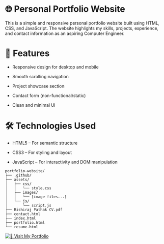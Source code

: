 # **🌐 Personal Portfolio Website**

This is a simple and responsive personal portfolio website built using HTML, CSS, and JavaScript. The website highlights my skills, projects, experience, and contact information as an aspiring Computer Engineer.

# **🚀 Features**
- Responsive design for desktop and mobile

- Smooth scrolling navigation

- Project showcase section

- Contact form (non-functional/static)

- Clean and minimal UI

# **🛠️ Technologies Used**
- HTML5 – For semantic structure

- CSS3 – For styling and layout

- JavaScript – For interactivity and DOM manipulation

```
portfolio-website/
├── .github/
├── assets/
│   ├── css/
│   │   └── style.css
│   ├── images/
│   │   └── [image files...]
│   └── js/
│       └── script.js
├── Rishiraj Pathak CV.pdf
├── contact.html
├── index.html
├── portfolio.html
└── resume.html
```


[![🚀 Visit My Portfolio](https://img.shields.io/badge/🚀%20Live%20Demo-Click%20Here-8A2BE2?style=for-the-badge&logo=vercel)](https://rishiraj-personal-portfolio.vercel.app/)




